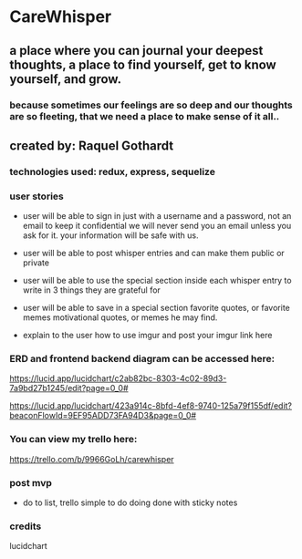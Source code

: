 # CareWhisper 
## a place where you can journal your deepest thoughts, a place to find yourself, get to know yourself, and grow. 

### because sometimes our feelings are so deep and our thoughts are so fleeting, that we need a place to make sense of it all.. 

## created by: Raquel Gothardt 

### technologies used: redux, express, sequelize 


### user stories
- user will be able to sign in just with a username and a password, not an email to keep it confidential we will never send you an email unless you ask for it. your information will be safe with us.

- user will be able to post whisper entries and can make them public or private

- user will be able to use the special section inside each whisper entry to write in 3 things they are grateful for 

- user will be able to save in a special section favorite quotes, or favorite memes motivational quotes, or memes he may find. 

- explain to the user how to use imgur and post your imgur link here


 
### ERD and frontend backend diagram can be accessed here:

https://lucid.app/lucidchart/c2ab82bc-8303-4c02-89d3-7a9bd27b1245/edit?page=0_0#

https://lucid.app/lucidchart/423a914c-8bfd-4ef8-9740-125a79f155df/edit?beaconFlowId=9EF95ADD73FA94D3&page=0_0#

### You can view my trello here:
https://trello.com/b/9966GoLh/carewhisper

### post mvp
- do to list, trello simple to do doing done with sticky notes

### credits
lucidchart